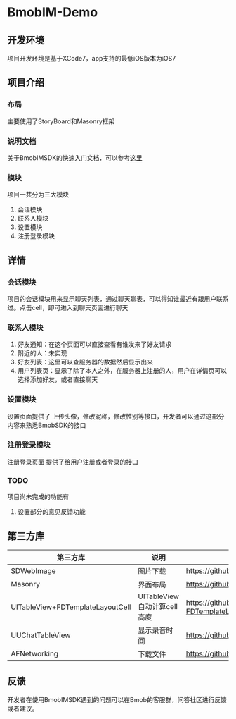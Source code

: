# BmobIM-Demo

## 开发环境
项目开发环境是基于XCode7，app支持的最低iOS版本为iOS7

## 项目介绍

### 布局
主要使用了StoryBoard和Masonry框架

### 说明文档
关于BmobIMSDK的快速入门文档，可以参考[这里](http://docs.bmob.cn/im/faststart/index.html?menukey=fast_start&key=start_im#index_iOS即时通讯服务)

### 模块

项目一共分为三大模块

1. 会话模块
2. 联系人模块
3. 设置模块
4. 注册登录模块

## 详情

### 会话模块
项目的会话模块用来显示聊天列表，通过聊天聊表，可以得知谁最近有跟用户联系过。点击cell，即可进入到聊天页面进行聊天

### 联系人模块

1. 好友通知：在这个页面可以直接查看有谁发来了好友请求
2. 附近的人：未实现
3. 好友列表：这里可以查服务器的数据然后显示出来
4. 用户列表页：显示了除了本人之外，在服务器上注册的人，用户在详情页可以选择添加好友，或者直接聊天

### 设置模块
设置页面提供了 上传头像，修改昵称，修改性别等接口，开发者可以通过这部分内容来熟悉BmobSDK的接口

### 注册登录模块
注册登录页面 提供了给用户注册或者登录的接口

### TODO

项目尚未完成的功能有

1. 设置部分的意见反馈功能


## 第三方库

| 第三方库 |     说明    | 地址 |
|---------|------------|-----|
| SDWebImage | 图片下载 | https://github.com/rs/SDWebImage |
| Masonry |界面布局|https://github.com/SnapKit/Masonry|
| UITableView+FDTemplateLayoutCell | UITableView 自动计算cell高度 |https://github.com/forkingdog/UITableView-FDTemplateLayoutCell|
| UUChatTableView | 显示录音时间 |https://github.com/ZhipingYang/UUChatTableView|
| AFNetworking | 下载文件 |https://github.com/AFNetworking/AFNetworking|

## 反馈
开发者在使用BmobIMSDK遇到的问题可以在Bmob的客服群，问答社区进行反馈或者建议。



